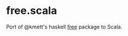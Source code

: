free.scala
==========

Port of @kmett's haskell [free](http://hackage.haskell.org/package/free) package to Scala.

